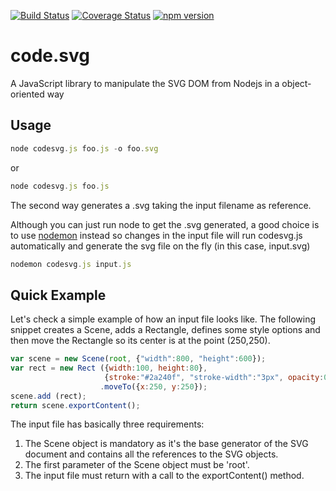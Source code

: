 [![Build Status](https://travis-ci.org/figurebelow/code.svg.svg?branch=master)](https://travis-ci.org/figurebelow/code.svg)
[![Coverage Status](https://coveralls.io/repos/github/figurebelow/code.svg/badge.svg?branch=master)](https://coveralls.io/github/figurebelow/code.svg?branch=master)
[![npm version](https://badge.fury.io/js/code.svg.svg)](https://badge.fury.io/js/code.svg)

# code.svg
A JavaScript library to manipulate the SVG DOM from Nodejs in a object-oriented way

## Usage 

```javascript
node codesvg.js foo.js -o foo.svg
```
or
```javascript
node codesvg.js foo.js
```
The second way generates a .svg taking the input filename as reference.

Although you can just run node to get the .svg generated, a good choice is to use [nodemon](https://github.com/remy/nodemon) instead so changes in the input file will run codesvg.js automatically and generate the svg file on the fly (in this case, input.svg)

```javascript
nodemon codesvg.js input.js
```

## Quick Example

Let's check a simple example of how an input file looks like.
The following snippet creates a Scene, adds a Rectangle, defines some style options and then move the Rectangle so its center
is at the point (250,250).

```javascript
var scene = new Scene(root, {"width":800, "height":600});
var rect = new Rect ({width:100, height:80},
                     {stroke:"#2a240f", "stroke-width":"3px", opacity:0.6})
                    .moveTo({x:250, y:250});
scene.add (rect);
return scene.exportContent();
```

The input file has basically three requirements:

1. The Scene object is mandatory as it's the base generator of the SVG document and contains all the references to the SVG objects.
2. The first parameter of the Scene object must be 'root'.
3. The input file must return with a call to the exportContent() method.
